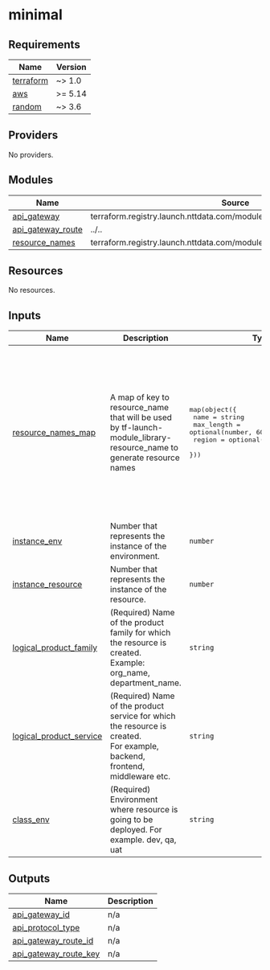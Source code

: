 # minimal

<!-- BEGINNING OF PRE-COMMIT-TERRAFORM DOCS HOOK -->
## Requirements

| Name | Version |
|------|---------|
| <a name="requirement_terraform"></a> [terraform](#requirement\_terraform) | ~> 1.0 |
| <a name="requirement_aws"></a> [aws](#requirement\_aws) | >= 5.14 |
| <a name="requirement_random"></a> [random](#requirement\_random) | ~> 3.6 |

## Providers

No providers.

## Modules

| Name | Source | Version |
|------|--------|---------|
| <a name="module_api_gateway"></a> [api\_gateway](#module\_api\_gateway) | terraform.registry.launch.nttdata.com/module_primitive/api_gateway_v2/aws | ~> 1.0 |
| <a name="module_api_gateway_route"></a> [api\_gateway\_route](#module\_api\_gateway\_route) | ../.. | n/a |
| <a name="module_resource_names"></a> [resource\_names](#module\_resource\_names) | terraform.registry.launch.nttdata.com/module_library/resource_name/launch | ~> 2.0 |

## Resources

No resources.

## Inputs

| Name | Description | Type | Default | Required |
|------|-------------|------|---------|:--------:|
| <a name="input_resource_names_map"></a> [resource\_names\_map](#input\_resource\_names\_map) | A map of key to resource\_name that will be used by tf-launch-module\_library-resource\_name to generate resource names | <pre>map(object({<br>    name       = string<br>    max_length = optional(number, 60)<br>    region     = optional(string, "eastus2")<br>  }))</pre> | <pre>{<br>  "api_gateway": {<br>    "max_length": 80,<br>    "name": "apigw",<br>    "region": "us-east-2"<br>  },<br>  "api_gateway_stage": {<br>    "max_length": 80,<br>    "name": "stage",<br>    "region": "us-east-2"<br>  },<br>  "log_group": {<br>    "max_length": 80,<br>    "name": "lg",<br>    "region": "us-east-2"<br>  }<br>}</pre> | no |
| <a name="input_instance_env"></a> [instance\_env](#input\_instance\_env) | Number that represents the instance of the environment. | `number` | `0` | no |
| <a name="input_instance_resource"></a> [instance\_resource](#input\_instance\_resource) | Number that represents the instance of the resource. | `number` | `0` | no |
| <a name="input_logical_product_family"></a> [logical\_product\_family](#input\_logical\_product\_family) | (Required) Name of the product family for which the resource is created.<br>    Example: org\_name, department\_name. | `string` | `"launch"` | no |
| <a name="input_logical_product_service"></a> [logical\_product\_service](#input\_logical\_product\_service) | (Required) Name of the product service for which the resource is created.<br>    For example, backend, frontend, middleware etc. | `string` | `"apigw"` | no |
| <a name="input_class_env"></a> [class\_env](#input\_class\_env) | (Required) Environment where resource is going to be deployed. For example. dev, qa, uat | `string` | `"demo"` | no |

## Outputs

| Name | Description |
|------|-------------|
| <a name="output_api_gateway_id"></a> [api\_gateway\_id](#output\_api\_gateway\_id) | n/a |
| <a name="output_api_protocol_type"></a> [api\_protocol\_type](#output\_api\_protocol\_type) | n/a |
| <a name="output_api_gateway_route_id"></a> [api\_gateway\_route\_id](#output\_api\_gateway\_route\_id) | n/a |
| <a name="output_api_gateway_route_key"></a> [api\_gateway\_route\_key](#output\_api\_gateway\_route\_key) | n/a |
<!-- END OF PRE-COMMIT-TERRAFORM DOCS HOOK -->
